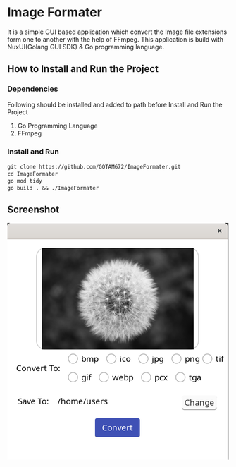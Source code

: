 # Image Formater

It is a simple GUI based application which convert the Image file extensions form one to another with the help of FFmpeg.
This application is build with NuxUI(Golang GUI SDK) & Go programming language.



## How to Install and Run the Project

### Dependencies
Following should be installed and added to path before Install and Run the Project

1. Go Programming Language
2. FFmpeg

### Install and Run

```
git clone https://github.com/GOTAM672/ImageFormater.git
cd ImageFormater
go mod tidy
go build . && ./ImageFormater
```

## Screenshot

![](./screenshot/Screenshot.png)

